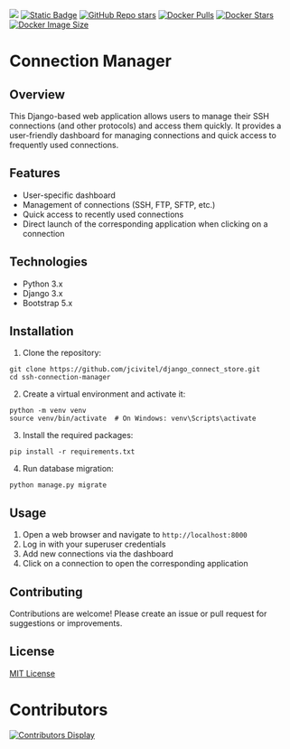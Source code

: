 [![](https://img.shields.io/maintenance/yes/2024)](https://github.com/jcivitel/)
[![Static Badge](https://img.shields.io/badge/GitHub-jcivitell-green?logo=github)](https://github.com/jcivitel/django_connect_store)
[![GitHub Repo stars](https://img.shields.io/github/stars/jcivitel/django_connect_store)](https://github.com/jcivitel/django_connect_store)
[![Docker Pulls](https://img.shields.io/docker/pulls/jcivitell/connect_store?logo=docker)](https://hub.docker.com/r/jcivitell/connect_store)
[![Docker Stars](https://img.shields.io/docker/stars/jcivitell/connect_store?logo=docker)](https://hub.docker.com/r/jcivitell/connect_store)
[![Docker Image Size](https://img.shields.io/docker/image-size/jcivitell/connect_store/latest?logo=docker)](https://hub.docker.com/r/jcivitell/connect_store)


# Connection Manager

## Overview

This Django-based web application allows users to manage their SSH connections (and other protocols) and access them
quickly. It provides a user-friendly dashboard for managing connections and quick access to frequently used connections.

## Features

- User-specific dashboard
- Management of connections (SSH, FTP, SFTP, etc.)
- Quick access to recently used connections
- Direct launch of the corresponding application when clicking on a connection

## Technologies

- Python 3.x
- Django 3.x
- Bootstrap 5.x

## Installation

1. Clone the repository:

```
git clone https://github.com/jcivitel/django_connect_store.git
cd ssh-connection-manager
```

2. Create a virtual environment and activate it:

```
python -m venv venv
source venv/bin/activate  # On Windows: venv\Scripts\activate
```

3. Install the required packages:

```
pip install -r requirements.txt
```

4. Run database migration:

```
python manage.py migrate
```

## Usage

1. Open a web browser and navigate to `http://localhost:8000`
2. Log in with your superuser credentials
3. Add new connections via the dashboard
4. Click on a connection to open the corresponding application

## Contributing

Contributions are welcome! Please create an issue or pull request for suggestions or improvements.

## License

[MIT License](https://opensource.org/licenses/MIT)

# Contributors
[![Contributors Display](https://badges.pufler.dev/contributors/jcivitel/django_connect_store?size=50&padding=5&bots=false)](https://github.com/jcivitel/django_connect_store/graphs/contributors)
